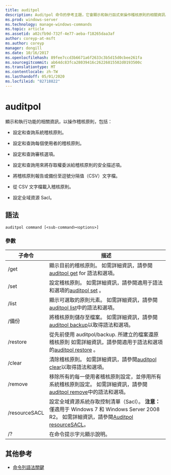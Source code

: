 ```yaml
---
title: auditpol
description: Auditpol 命令的參考主題，它會顯示和執行函式來操作稽核原則的相關資訊。
ms.prod: windows-server
ms.technology: manage-windows-commands
ms.topic: article
ms.assetid: a02cfb9d-732f-4e77-aeba-f18265daa3af
author: coreyp-at-msft
ms.author: coreyp
manager: dongill
ms.date: 10/16/2017
ms.openlocfilehash: 89fee7ccd3b6671a6f2633c3b5d15d0cbee261fa
ms.sourcegitcommit: ab64dc83fca28039416c26226815502d0193500c
ms.translationtype: MT
ms.contentlocale: zh-TW
ms.lasthandoff: 05/01/2020
ms.locfileid: "82718822"
---
```

# <a name="auditpol"></a>auditpol

顯示和執行功能的相關資訊，以操作稽核原則，包括：

- 設定和查詢系統稽核原則。

- 設定和查詢每個使用者的稽核原則。

- 設定和查詢審核選項。

- 設定和查詢用來將存取權委派給稽核原則的安全描述項。

- 將稽核原則報告或備份至逗號分隔值（CSV）文字檔。

- 從 CSV 文字檔載入稽核原則。

- 設定全域資源 Sacl。

## <a name="syntax"></a>語法

```
auditpol command [<sub-command><options>]
```

### <a name="parameters"></a>參數

| 子命令 | 描述 |
| ----------- | ----------- |
| /get | 顯示目前的稽核原則。 如需詳細資訊，請參閱[auditpol get](auditpol-get.md) for 語法和選項。 |
| /set | 設定稽核原則。 如需詳細資訊，請參閱適用于語法和選項的[auditpol set](auditpol-set.md) 。 |
| /list | 顯示可選取的原則元素。 如需詳細資訊，請參閱[auditpol list](auditpol-list.md)中的語法和選項。 |
| /備份 | 將稽核原則儲存至檔案。 如需詳細資訊，請參閱[auditpol backup](auditpol-backup.md)以取得語法和選項。 |
| /restore | 從先前使用 auditpol/backup. 所建立的檔案還原稽核原則 如需詳細資訊，請參閱適用于語法和選項的[auditpol restore](auditpol-restore.md) 。 |
| /clear | 清除稽核原則。 如需詳細資訊，請參閱[auditpol clear](auditpol-clear.md)以取得語法和選項。 |
| /remove | 移除所有的每一使用者稽核原則設定，並停用所有系統稽核原則設定。 如需詳細資訊，請參閱[auditpol remove](auditpol-remove.md)中的語法和選項。 |
| /resourceSACL | 設定全域資源系統存取控制清單（Sacl）。 **注意：** 僅適用于 Windows 7 和 Windows Server 2008 R2。 如需詳細資訊，請參閱[Auditpol resourceSACL](auditpol-resourcesacl.md)。 |
| /?| 在命令提示字元顯示說明。 |

## <a name="additional-references"></a>其他參考

- [命令列語法關鍵](command-line-syntax-key.md)
